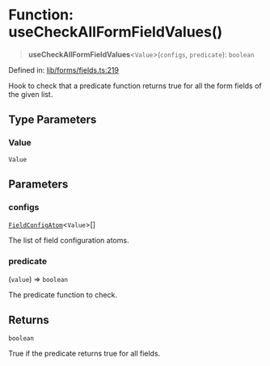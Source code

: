 # Function: useCheckAllFormFieldValues()

> **useCheckAllFormFieldValues**\<`Value`\>(`configs`, `predicate`): `boolean`

Defined in: [lib/forms/fields.ts:219](https://github.com/aldesgroup/goaldn/blob/850e22fffd19501920628173674ada43cba9a29a/lib/forms/fields.ts#L219)

Hook to check that a predicate function returns true for all the form fields of the given list.

## Type Parameters

### Value

`Value`

## Parameters

### configs

[`FieldConfigAtom`](../type-aliases/FieldConfigAtom.md)\<`Value`\>[]

The list of field configuration atoms.

### predicate

(`value`) => `boolean`

The predicate function to check.

## Returns

`boolean`

True if the predicate returns true for all fields.
